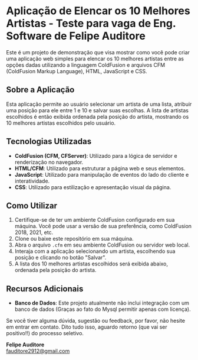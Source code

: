 # Aplicação de Elencar os 10 Melhores Artistas - Teste para vaga de Eng. Software de Felipe Auditore

Este é um projeto de demonstração que visa mostrar como você pode criar uma aplicação web simples para elencar os 10 melhores artistas entre as opções dadas utilizando a linguagem ColdFusion e arquivos CFM (ColdFusion Markup Language), HTML, JavaScript e CSS.

## Sobre a Aplicação

Esta aplicação permite ao usuário selecionar um artista de uma lista, atribuir uma posição para ele entre 1 e 10 e salvar suas escolhas. A lista de artistas escolhidos é então exibida ordenada pela posição do artista, mostrando os 10 melhores artistas escolhidos pelo usuário.

## Tecnologias Utilizadas

- **ColdFusion (CFM, CFServer)**: Utilizado para a lógica de servidor e renderização no navegador.
- **HTML/CFM**: Utilizado para estruturar a página web e seus elementos.
- **JavaScript**: Utilizado para manipulação de eventos do lado do cliente e interatividade.
- **CSS**: Utilizado para estilização e apresentação visual da página.

## Como Utilizar

1. Certifique-se de ter um ambiente ColdFusion configurado em sua máquina. Você pode usar a versão de sua preferência, como ColdFusion 2018, 2021, etc.
2. Clone ou baixe este repositório em sua máquina.
3. Abra o arquivo `.cfm` em seu ambiente ColdFusion ou servidor web local.
4. Interaja com a aplicação selecionando um artista, escolhendo sua posição e clicando no botão "Salvar".
5. A lista dos 10 melhores artistas escolhidos será exibida abaixo, ordenada pela posição do artista.

## Recursos Adicionais

- **Banco de Dados**: Este projeto atualmente não inclui integração com um banco de dados (Graças ao fato do Mysql permitir apenas com licença).

Se você tiver alguma dúvida, sugestão ou feedback, por favor, não hesite em entrar em contato. Dito tudo isso, aguardo retorno (que vai ser positivo!!) do processo seletivo.

**Felipe Auditore**  
fauditore2912@gmail.com
